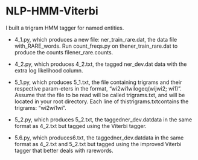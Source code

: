 # NLP-HMM-Viterbi
I built a trigram HMM tagger for named entities.

 - 4_1.py, which produces a new file: ner_train_rare.dat, the data file with_RARE_words. Run count_freqs.py on thener_train_rare.dat to produce the counts filener_rare.counts.
 
 - 4_2.py, which produces 4_2.txt, the tagged ner_dev.dat data with the extra log likelihood column.
 
 - 5_1.py, which produces 5_1.txt, the file containing trigrams and their respective param-eters in the format, “wi2wi1wilogeq(wijwi2; wi1)”. Assume that the file to be read will be called trigrams.txt, and will be located in your root directory. Each line of thistrigrams.txtcontains the trigrams: “wi2wi1wi”.
 
 - 5_2.py, which produces 5_2.txt, the taggedner_dev.datdata in the same format as 4_2.txt but tagged using the Viterbi tagger.
 
 - 5.6.py, which produces6.txt, the taggedner_dev.datdata in the same format as 4_2.txt and 5_2.txt but tagged using the improved Viterbi tagger that better deals with rarewords.
